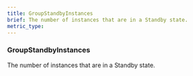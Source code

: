 ```yaml
---
title: GroupStandbyInstances
brief: The number of instances that are in a Standby state.
metric_type:
---
```

### GroupStandbyInstances

The number of instances that are in a Standby state.
